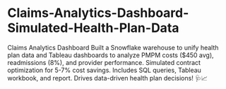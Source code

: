 # Claims-Analytics-Dashboard-Simulated-Health-Plan-Data
Claims Analytics Dashboard Built a Snowflake warehouse to unify health plan data and Tableau dashboards to analyze PMPM costs ($450 avg), readmissions (8%), and provider performance. Simulated contract optimization for 5-7% cost savings. Includes SQL queries, Tableau workbook, and report. Drives data-driven health plan decisions! 🩺📈
